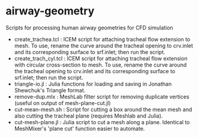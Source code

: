 # airway-geometry

Scripts for processing human airway geometries for CFD simulation

* create_trachea.tcl : ICEM script for attaching tracheal flow extension to mesh. To use, rename the curve around the tracheal opening to crv.inlet and its corresponding surface to srf.inlet; then run the script.
* create_trach_cyl.tcl : ICEM script for attaching tracheal flow extension with circular cross-section to mesh. To use, rename the curve around the tracheal opening to crv.inlet and its corresponding surface to srf.inlet; then run the script.
* triangle-io.jl : Julia functions for loading and saving in Jonathan Shewchuk's Triangle format.
* remove-dup.mlx : MeshLab filter script for removing duplicate vertices (useful on output of mesh-plane-cut.jl)
* cut-mean-mesh.sh : Script for cutting a box around the mean mesh and also cutting the tracheal plane (requires Meshlab and Julia).
* cut-mesh-plane.jl : Julia script to cut a mesh along a plane. Identical to MeshMixer's 'plane cut' function easier to automate.
